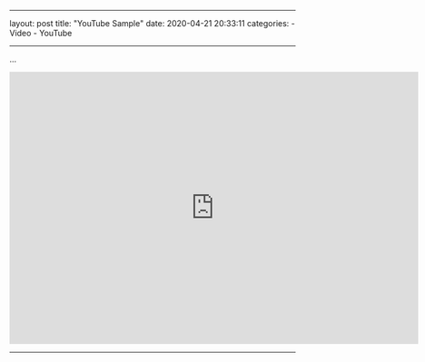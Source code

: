 
---
layout: post
title:  "YouTube Sample"
date:   2020-04-21 20:33:11
categories:
	- Video
	- YouTube

---
...

<iframe class="madtinker_main" width="720" height="480" src="https://www.youtube.com/embed/y78W8e_zeTg" align="center" frameborder="0" allow="accelerometer; autoplay; encrypted-media; gyroscope; picture-in-picture" allowfullscreen></iframe>

---